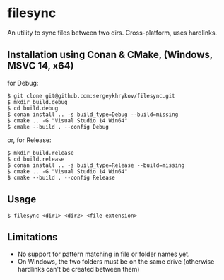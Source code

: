 # filesync
An utility to sync files between two dirs. Cross-platform, uses hardlinks.

## Installation using Conan & CMake, (Windows, MSVC 14, x64)
for Debug:
```
$ git clone git@github.com:sergeykhrykov/filesync.git
$ mkdir build.debug
$ cd build.debug
$ conan install .. -s build_type=Debug --build=missing
$ cmake .. -G "Visual Studio 14 Win64"
$ cmake --build . --config Debug
```

or, for Release: 
```
$ mkdir build.release
$ cd build.release
$ conan install .. -s build_type=Release --build=missing
$ cmake .. -G "Visual Studio 14 Win64"
$ cmake --build . --config Release
```

## Usage

`$ filesync <dir1> <dir2> <file extension>`

## Limitations
- No support for pattern matching in file or folder names yet.
- On Windows, the two folders must be on the same drive (otherwise hardlinks can't be created between them)

